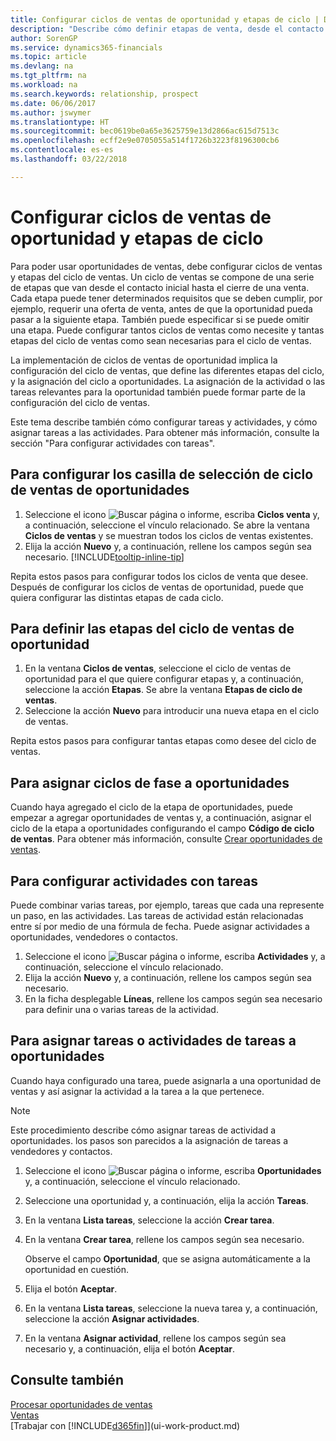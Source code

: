```yaml
---
title: Configurar ciclos de ventas de oportunidad y etapas de ciclo | Documentos de Microsoft
description: "Describe cómo definir etapas de venta, desde el contacto inicial hasta el cierre, para crear un ciclo de venta y asignarlo a las oportunidades en Finance and Operations, Business edition."
author: SorenGP
ms.service: dynamics365-financials
ms.topic: article
ms.devlang: na
ms.tgt_pltfrm: na
ms.workload: na
ms.search.keywords: relationship, prospect
ms.date: 06/06/2017
ms.author: jswymer
ms.translationtype: HT
ms.sourcegitcommit: bec0619be0a65e3625759e13d2866ac615d7513c
ms.openlocfilehash: ecff2e9e0705055a514f1726b3223f8196300cb6
ms.contentlocale: es-es
ms.lasthandoff: 03/22/2018

---
```

# <a name="set-up-opportunity-sales-cycles-and-cycle-stages"></a>Configurar ciclos de ventas de oportunidad y etapas de ciclo
Para poder usar oportunidades de ventas, debe configurar ciclos de ventas y etapas del ciclo de ventas. Un ciclo de ventas se compone de una serie de etapas que van desde el contacto inicial hasta el cierre de una venta. Cada etapa puede tener determinados requisitos que se deben cumplir, por ejemplo, requerir una oferta de venta, antes de que la oportunidad pueda pasar a la siguiente etapa. También puede especificar si se puede omitir una etapa. Puede configurar tantos ciclos de ventas como necesite y tantas etapas del ciclo de ventas como sean necesarias para el ciclo de ventas.

La implementación de ciclos de ventas de oportunidad implica la configuración del ciclo de ventas, que define las diferentes etapas del ciclo, y la asignación del ciclo a oportunidades. La asignación de la actividad o las tareas relevantes para la oportunidad también puede formar parte de la configuración del ciclo de ventas.

Este tema describe también cómo configurar tareas y actividades, y cómo asignar tareas a las actividades. Para obtener más información, consulte la sección "Para configurar actividades con tareas".

## <a name="to-set-up-opportunity-sales-cycle-codes"></a>Para configurar los casilla de selección de ciclo de ventas de oportunidades
1. Seleccione el icono ![Buscar página o informe](media/ui-search/search_small.png "icono Buscar página o informe"), escriba **Ciclos venta** y, a continuación, seleccione el vínculo relacionado. Se abre la ventana **Ciclos de ventas** y se muestran todos los ciclos de ventas existentes.
2. Elija la acción **Nuevo** y, a continuación, rellene los campos según sea necesario. [!INCLUDE[tooltip-inline-tip](includes/tooltip-inline-tip_md.md)]

Repita estos pasos para configurar todos los ciclos de venta que desee. Después de configurar los ciclos de ventas de oportunidad, puede que quiera configurar las distintas etapas de cada ciclo.

## <a name="to-define-opportunity-sales-cycle-stages"></a>Para definir las etapas del ciclo de ventas de oportunidad
1. En la ventana **Ciclos de ventas**, seleccione el ciclo de ventas de oportunidad para el que quiere configurar etapas y, a continuación, seleccione la acción **Etapas**. Se abre la ventana **Etapas de ciclo de ventas**.
2. Seleccione la acción **Nuevo** para introducir una nueva etapa en el ciclo de ventas.

Repita estos pasos para configurar tantas etapas como desee del ciclo de ventas.

## <a name="to-assign-stage-cycles-to-opportunities"></a>Para asignar ciclos de fase a oportunidades
Cuando haya agregado el ciclo de la etapa de oportunidades, puede empezar a agregar oportunidades de ventas y, a continuación, asignar el ciclo de la etapa a oportunidades configurando el campo **Código de ciclo de ventas**. Para obtener más información, consulte [Crear oportunidades de ventas](marketing-how-create-opportunities.md).

## <a name="to-set-up-activities-with-tasks"></a>Para configurar actividades con tareas
Puede combinar varias tareas, por ejemplo, tareas que cada una represente un paso, en las actividades. Las tareas de actividad están relacionadas entre sí por medio de una fórmula de fecha. Puede asignar actividades a oportunidades, vendedores o contactos.

1. Seleccione el icono ![Buscar página o informe](media/ui-search/search_small.png "icono Buscar página o informe"), escriba **Actividades** y, a continuación, seleccione el vínculo relacionado.
2. Elija la acción **Nuevo** y, a continuación, rellene los campos según sea necesario.
3. En la ficha desplegable **Líneas**, rellene los campos según sea necesario para definir una o varias tareas de la actividad.

## <a name="to-assign-tasks-or-activities-of-tasks-to-opportunities"></a>Para asignar tareas o actividades de tareas a oportunidades
Cuando haya configurado una tarea, puede asignarla a una oportunidad de ventas y así asignar la actividad a la tarea a la que pertenece.

> [!NOTE]  
>   Este procedimiento describe cómo asignar tareas de actividad a oportunidades. los pasos son parecidos a la asignación de tareas a vendedores y contactos.

1. Seleccione el icono ![Buscar página o informe](media/ui-search/search_small.png "icono Buscar página o informe"), escriba **Oportunidades** y, a continuación, seleccione el vínculo relacionado.
2. Seleccione una oportunidad y, a continuación, elija la acción **Tareas**.
3. En la ventana **Lista tareas**, seleccione la acción **Crear tarea**.
4.  En la ventana **Crear tarea**, rellene los campos según sea necesario.

    Observe el campo **Oportunidad**, que se asigna automáticamente a la oportunidad en cuestión.
5. Elija el botón **Aceptar**.
6. En la ventana **Lista tareas**, seleccione la nueva tarea y, a continuación, seleccione la acción **Asignar actividades**.
7. En la ventana **Asignar actividad**, rellene los campos según sea necesario y, a continuación, elija el botón **Aceptar**.

## <a name="see-also"></a>Consulte también
[Procesar oportunidades de ventas](marketing-processing-sales-opportunities.md)  
[Ventas](sales-manage-sales.md)  
[Trabajar con [!INCLUDE[d365fin](includes/d365fin_md.md)]](ui-work-product.md)

